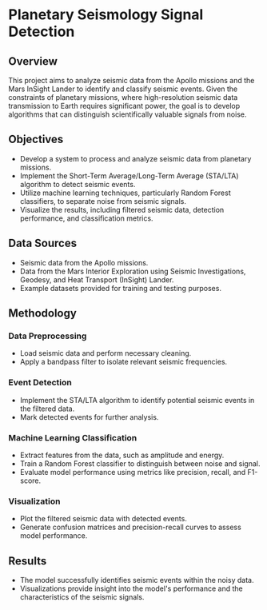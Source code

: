 # Planetary Seismology Signal Detection

## Overview
This project aims to analyze seismic data from the Apollo missions and the Mars InSight Lander to identify and classify seismic events. Given the constraints of planetary missions, where high-resolution seismic data transmission to Earth requires significant power, the goal is to develop algorithms that can distinguish scientifically valuable signals from noise.

## Objectives
- Develop a system to process and analyze seismic data from planetary missions.
- Implement the Short-Term Average/Long-Term Average (STA/LTA) algorithm to detect seismic events.
- Utilize machine learning techniques, particularly Random Forest classifiers, to separate noise from seismic signals.
- Visualize the results, including filtered seismic data, detection performance, and classification metrics.

## Data Sources
- Seismic data from the Apollo missions.
- Data from the Mars Interior Exploration using Seismic Investigations, Geodesy, and Heat Transport (InSight) Lander.
- Example datasets provided for training and testing purposes.

## Methodology

### Data Preprocessing
- Load seismic data and perform necessary cleaning.
- Apply a bandpass filter to isolate relevant seismic frequencies.

### Event Detection
- Implement the STA/LTA algorithm to identify potential seismic events in the filtered data.
- Mark detected events for further analysis.

### Machine Learning Classification
- Extract features from the data, such as amplitude and energy.
- Train a Random Forest classifier to distinguish between noise and signal.
- Evaluate model performance using metrics like precision, recall, and F1-score.

### Visualization
- Plot the filtered seismic data with detected events.
- Generate confusion matrices and precision-recall curves to assess model performance.

## Results
- The model successfully identifies seismic events within the noisy data.
- Visualizations provide insight into the model's performance and the characteristics of the seismic signals.
